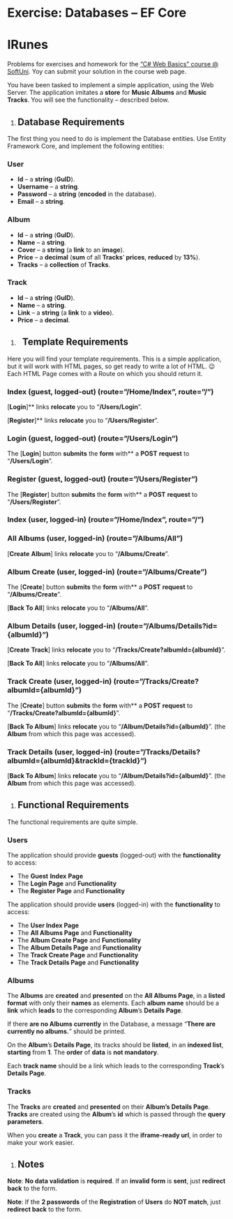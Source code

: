 ﻿
# **Exercise: Databases – EF Core**
# **IRunes**
Problems for exercises and homework for the [“C# Web Basics” course @ SoftUni](https://softuni.bg/courses/csharp-web-development-basics). Yoy can submit your solution in the course web page.

You have been tasked to implement a simple application, using the Web Server. The application imitates a **store** for **Music Albums** and **Music Tracks**. You will see the functionality – described below.
1. ## **Database Requirements**
The first thing you need to do is implement the Database entities. Use Entity Framework Core, and implement the following entities:
### **User**
- **Id** – a **string** (**GuID**).
- **Username** – a **string**.
- **Password** – a **string** (**encoded** in the database).
- **Email** – a **string**.
### **Album**
- **Id** – a **string** (**GuID**).
- **Name** – a **string**.
- **Cover** – a **string** (a **link** to an **image**).
- **Price** – a **decimal** (**sum** of all **Tracks**’ **prices**, **reduced** by **13%**).
- **Tracks** – a **collection** of **Tracks**.
### **Track**
- **Id** – a **string** (**GuID**).
- **Name** – a **string**.
- **Link** – a **string** (a **link** to a **video**).
- **Price** – a **decimal**.
1. ## ` `**Template Requirements**
Here you will find your template requirements. This is a simple application, but it will work with HTML pages, so get ready to write a lot of HTML. 😉 Each HTML Page comes with a Route on which you should return it.
### **Index (guest, logged-out) (route=”/Home/Index”, route=”/”)**

[**Login**]** links **relocate** you to “**/Users/Login**”.

[**Register**]** links **relocate** you to “**/Users/Register**”.
### **Login (guest, logged-out) (route=”/Users/Login”)**

The [**Login**] button **submits** the **form** with** a **POST** **request** to “**/Users/Login**”.
### **Register (guest, logged-out) (route=”/Users/Register”)**

The [**Register**] button **submits** the **form** with** a **POST** **request** to “**/Users/Register**”.
### **Index (user, logged-in) (route=”/Home/Index”, route=”/”)**

### **All Albums (user, logged-in) (route=”/Albums/All”)**

[**Create** **Album**] links **relocate** you to “**/Albums/Create**”.
### **Album Create (user, logged-in) (route=”/Albums/Create”)**

The [**Create**] button **submits** the **form** with** a **POST** **request** to “**/Albums/Create**”.

[**Back To All**] links **relocate** you to “**/Albums/All**”. 
### **Album Details (user, logged-in) (route=”/Albums/Details?id={albumId}”)**


[**Create** **Track**] links **relocate** you to “**/Tracks/Create?albumId={albumId}**”.

[**Back To All**] links **relocate** you to “**/Albums/All**”.
### **Track Create (user, logged-in) (route=”/Tracks/Create?albumId={albumId}”)**

The [**Create**] button **submits** the **form** with** a **POST** **request** to “**/Tracks/Create?albumId={albumId}**”.

[**Back To Album**] links **relocate** you to “**/Album/Details?id={albumId}**”. (the **Album** from which this page was accessed).
### **Track Details (user, logged-in) (route=”/Tracks/Details?albumId={albumId}&trackId={trackId}”)**

[**Back To Album**] links **relocate** you to “**/Album/Details?id={albumId}**”. (the **Album** from which this page was accessed).
1. ## **Functional Requirements**
The functional requirements are quite simple. 
### **Users**
The application should provide **guests** (logged-out) with the **functionality** to access:

- The **Guest** **Index** **Page**
- The **Login Page** and **Functionality**
- The **Register Page** and **Functionality**

The application should provide **users** (logged-in) with the **functionality** to access:

- The **User Index Page**
- The **All Albums Page** and **Functionality**
- The **Album Create Page** and **Functionality**
- The **Album Details Page** and **Functionality**
- The **Track Create Page** and **Functionality**
- The **Track Details Page** and **Functionality**
### **Albums**
The **Albums** are **created** and **presented** on the **All Albums Page**, in a **listed format** with only their **names** as elements. Each **album** **name** should be a **link** which **leads** to the corresponding **Album**’s **Details Page**.

If there **are no Albums currently** in the Database, a message “**There are currently no albums.**” should be printed.

On the **Album**’s **Details Page**, its tracks should be **listed**, in an **indexed list**, **starting** from **1**. The **order** of **data** is **not mandatory**.

Each **track name** should be a link which leads to the corresponding **Track**’s **Details Page**.
### **Tracks**
The **Tracks** are **created** and **presented** on their **Album’s Details Page**. **Tracks** are created using the **Album**’s **id** which is passed through the **query parameters**.

When you **create** a **Track**, you can pass it the **iframe-ready url**, in order to make your work easier. 
1. ## **Notes**
**Note**: **No data validation** is **required**. If an **invalid** **form** is **sent**, just **redirect back** to the form.

**Note**: If the **2 passwords** of the **Registration** of **Users** do **NOT match**, just **redirect back** to the form.




